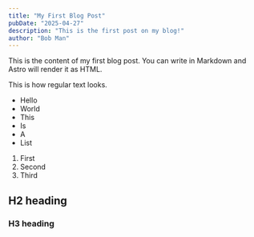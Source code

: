 ```yaml
---
title: "My First Blog Post"
pubDate: "2025-04-27"
description: "This is the first post on my blog!"
author: "Bob Man"
---
```


This is the content of my first blog post. You can write in Markdown and Astro will render it as HTML.

This is how regular text looks.


- Hello
- World
- This
- Is
- A
- List

1. First
2. Second
3. Third

## H2 heading


### H3 heading

